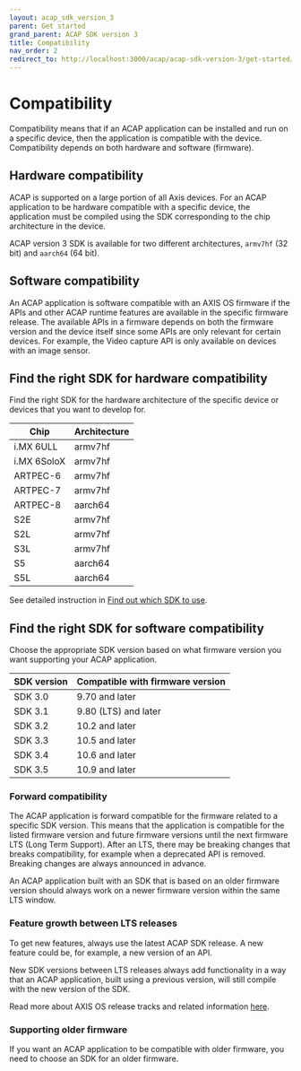 ```yaml
---
layout: acap_sdk_version_3
parent: Get started
grand_parent: ACAP SDK version 3
title: Compatibility
nav_order: 2
redirect_to: http://localhost:3000/acap/acap-sdk-version-3/get-started/compatibility
---
```

# Compatibility

Compatibility means that if an ACAP application can be installed and run on a specific device, then the application is compatible with the device. Compatibility depends on both hardware and software (firmware).

## Hardware compatibility

ACAP is supported on a large portion of all Axis devices. For an ACAP application to be hardware compatible with a specific device, the application must be compiled using the SDK corresponding to the chip architecture in the device.

ACAP version 3 SDK is available for two different architectures, `armv7hf` (32 bit) and `aarch64` (64 bit).

## Software compatibility

An ACAP application is software compatible with an AXIS OS firmware if the APIs and other ACAP runtime features are available in the specific firmware release. The available APIs in a firmware depends on both the firmware version and the device itself since some APIs are only relevant for certain devices. For example, the Video capture API is only available on devices with an image sensor.

## Find the right SDK for hardware compatibility

Find the right SDK for the hardware architecture of the specific device or devices that you want to develop for.

| Chip | Architecture |
| ---- | ------------ |
| i.MX 6ULL | armv7hf |
| i.MX 6SoloX | armv7hf |
| ARTPEC-6 | armv7hf |
| ARTPEC-7 | armv7hf |
| ARTPEC-8 | aarch64 |
| S2E | armv7hf |
| S2L | armv7hf |
| S3L | armv7hf |
| S5 | aarch64 |
| S5L | aarch64 |

See detailed instruction in [Find out which SDK to use](../get-started/find-out-which-sdk-to-use.md).

## Find the right SDK for software compatibility

Choose the appropriate SDK version based on what firmware version you want supporting your ACAP application.

| SDK version | Compatible with firmware version |
| ----------- | -------------------------------- |
| SDK 3.0     | 9.70 and later |
| SDK 3.1     | 9.80 (LTS) and later |
| SDK 3.2     | 10.2 and later |
| SDK 3.3     | 10.5 and later |
| SDK 3.4     | 10.6 and later |
| SDK 3.5     | 10.9 and later |

### Forward compatibility

The ACAP application is forward compatible for the firmware related to a specific SDK version. This means that the application is compatible for the listed firmware version and future firmware versions until the next firmware LTS (Long Term Support). After an LTS, there may be breaking changes that breaks compatibility, for example when a deprecated API is removed. Breaking changes are always announced in advance.

An ACAP application built with an SDK that is based on an older firmware version should always work on a newer firmware version within the same LTS window.

### Feature growth between LTS releases

To get new features, always use the latest ACAP SDK release. A new feature could be, for example, a new version of an API.

New SDK versions between LTS releases always add functionality in a way that an ACAP application, built using a previous version, will still compile with the new version of the SDK.

Read more about AXIS OS release tracks and related information [here](https://www.axis.com/products/online-manual/00000).

### Supporting older firmware

If you want an ACAP application to be compatible with older firmware, you need to choose an SDK for an older firmware.
